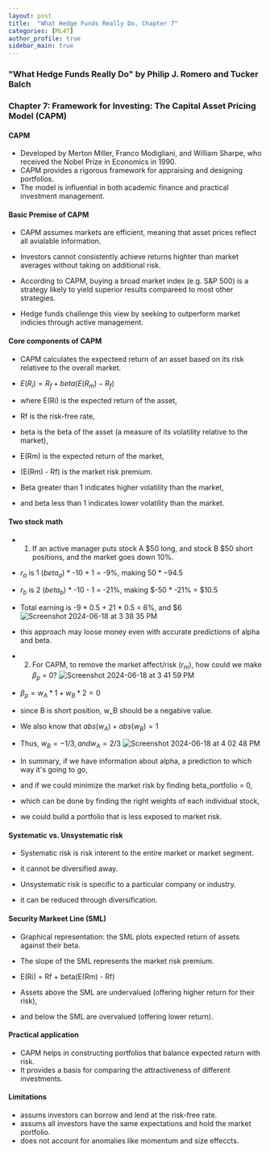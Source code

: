 ```yaml
---
layout: post
title:  "What Hedge Funds Really Do, Chapter 7"
categories: [ML4T]
author_profile: true
sidebar_main: true
---
```


### "What Hedge Funds Really Do" by Philip J. Romero and Tucker Balch
### Chapter 7: Framework for Investing: The Capital Asset Pricing Model (CAPM)

#### CAPM
* Developed by Merton Miller, Franco Modigliani, and William Sharpe, who received the Nobel Prize in Economics in 1990.
* CAPM provides a rigorous framework for appraising and designing portfolios.
* The model is influential in both academic finance and practical investment management.


#### Basic Premise of CAPM
* CAPM assumes markets are efficient, meaning that asset prices reflect all avialable information.
* Investors cannot consistently achieve returns highter than market averages without taking on additional risk.

* According to CAPM, buying a broad market index (e.g. S&P 500) is a strategy likely to yield superior results compareed to most other strategies.
* Hedge funds challenge this view by seeking to outperform market indicies through active management.


#### Core components of CAPM
* CAPM calculates the expecteed return of an asset based on its risk relativee to the overall market.
* $E(R_i) = R_f + beta(E(R_m) - R_f)$
* where E(Ri) is the expected return of the asset,
* Rf is the risk-free rate,
* beta is the beta of the asset (a measure of its volatility relative to the market),
* E(Rm) is the expected return of the market,
* (E(Rm) - Rf) is the market risk premium.

* Beta greater than 1 indicates higher volatility than the market,
* and beta less than 1 indicates lower volatility than the market.


#### Two stock math

* 1. If an active manager puts stock A $50 long, and stock B $50 short positions, and the market goes down 10%.
* $r_a$ is 1 ($beta_a$) * -10 + 1 = -9%, making $50 * -9% = -$4.5
* $r_b$ is 2 ($beta_b$) * -10 - 1 = -21%, making $-50 * -21% = $10.5
* Total earning is -9 * 0.5 + 21 * 0.5 = 6%, and $6
![Screenshot 2024-06-18 at 3 38 35 PM](https://github.com/melody11sung/melody11sung.github.io/assets/125707768/69386b7d-eec0-40f8-a23e-6938b7eba82e)
* this approach may loose money even with accurate predictions of alpha and beta.


* 2. For CAPM, to remove the market affect/risk ($r_m$), how could we make $\beta_p$ = 0?
![Screenshot 2024-06-18 at 3 41 59 PM](https://github.com/melody11sung/melody11sung.github.io/assets/125707768/dd428e55-a564-48f3-89e8-8912167950f1)
* $\beta_p = w_A * 1 + w_B * 2 = 0$
* since B is short position, w_B should be a negabive value.
* We also know that $abs(w_A) + abs(w_B) = 1$
* Thus, $w_B = -1/3, and w_A = 2/3$
![Screenshot 2024-06-18 at 4 02 48 PM](https://github.com/melody11sung/melody11sung.github.io/assets/125707768/2d7ff6ed-f237-4b1a-a2dd-736ec4edc7ac)


* In summary, if we have information about alpha, a prediction to which way it's going to go,
* and if we could minimize the market risk by finding beta_portfolio = 0,
* which can be done by finding the right weights of each individual stock,
* we could build a portfolio that is less exposed to market risk.


#### Systematic vs. Unsystematic risk
* Systematic risk is risk interent to the entire market or market segment.
* it cannot be diversified away.

* Unsystematic risk is specific to a particular company or industry.
* it can be reduced through diversification.


#### Security Markeet Line (SML)
* Graphical representation: the SML plots expected return of assets against their beta.
* The slope of the SML represents the market risk premium.
* E(Ri) = Rf + beta(E(Rm) - Rf)
  
* Assets above the SML are undervalued (offering higher return for their risk),
* and below the SML are overvalued (offering lower return).


#### Practical application
* CAPM helps in constructing portfolios that balance expected return with risk.
* It provides a basis for comparing the attractiveness of different investments.


#### Limitations
* assums investors can borrow and lend at the risk-free rate.
* assums all investors have the same expectations and hold the market portfolio.
* does not account for anomalies like momentum and size effeccts.

